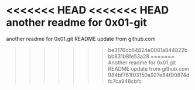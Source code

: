 <<<<<<< HEAD
<<<<<<< HEAD
another readme for 0x01-git
=======
another readme for 0x01.git
README update from github.com
>>>>>>> be3176cb64824e0081a844822bbb831b8fe53a28
=======
Another readme for 0x01.git
README update from github.com 
>>>>>>> 984bf761f03150a927e84f90874dfc7ca948cbfc
